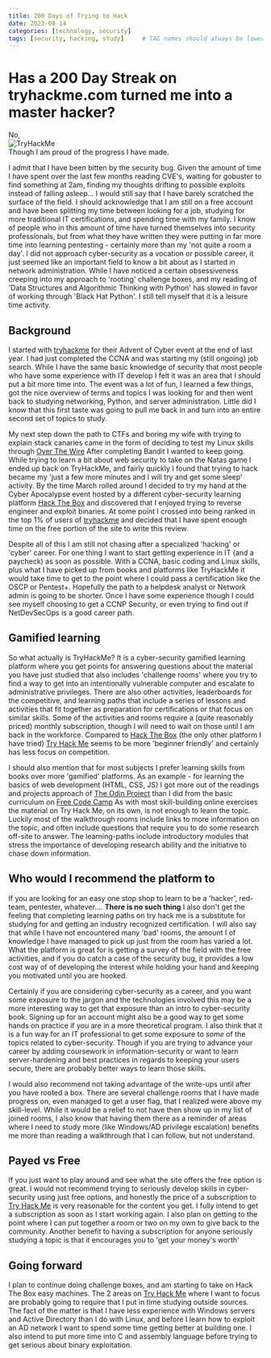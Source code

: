 ```yaml
---
title: 200 Days of Trying to Hack 
date: 2023-08-14 
categories: [technology, security]
tags: [security, hacking, study]     # TAG names should always be lowercase
---
```

# Has a 200 Day Streak on tryhackme.com turned me into a master hacker?


No,  
<img src="https://tryhackme-badges.s3.amazonaws.com/jonas.bird.png" alt="TryHackMe">  
Though I am proud of the progress I have made. 

I admit that I have been bitten by the security bug. Given the amount of time I have spent over the last few months reading CVE's, waiting for gobuster to find something at 2am, finding my thoughts drifting to possible exploits instead of falling asleep... I would still say that I have barely scratched the surface of the field. I should acknowledge that I am still on a free account and have been splitting my time between looking for a job, studying for more traditional IT certifications, and spending time with my family. I know of people who in this amount of time have turned themselves into security professionals, but from what they have written they were putting in far more time into learning pentesting - certainly more than my 'not quite a room a day'. I did not approach cyber-security as a vocation or possible career, it just seemed like an important field to know a bit about as I started in network administration. While I have noticed a certain obsessiveness creeping into my approach to 'rooting' challenge boxes, and my reading of 'Data Structures and Algorithmic Thinking with Python' has slowed in favor of working through 'Black Hat Python'. I still tell myself that it is a leisure time activity.

## Background

I started with [tryhackme](https://tryhackme.com) for their Advent of Cyber event at the end of last year. I had just completed the CCNA and was starting my (still ongoing) job search. While I have the same basic knowledge of security that most people who have some experience with IT develop I felt it was an area that I should put a bit more time into. The event was a lot of fun, I learned a few things, got the nice overview of terms and topics I was looking for and then went back to studying networking, Python, and server administration. Little did I know that this first taste was going to pull me back in and turn into an entire second set of topics to study.  

My next step down the path to CTFs and boring my wife with trying to explain stack canaries came in the form of deciding to test my Linux skills through [Over The Wire](https://overthewire.org/wargames/) After completing Bandit I wanted to keep going. While trying to learn a bit about web security to take on the Natas game I ended up back on TryHackMe, and fairly quickly I found that trying to hack became my 'just a few more minutes and I will try and get some sleep' activity. By the time March rolled around I decided to try my hand at the Cyber Apocalypse event hosted by a different cyber-security learning platform [Hack The Box](https://www.hackthebox.com) and discovered that I enjoyed trying to reverse engineer and exploit binaries. At some point I crossed into being ranked in the top 1% of users of [tryhackme](https://tryhackme.com) and decided that I have spent enough time on the free portion of the site to write this review. 

Despite all of this I am still not chasing after a specialized 'hacking' or 'cyber' career. For one thing I want to start getting experience in IT (and a paycheck) as soon as possible. With a CCNA, basic coding and Linux skills, plus what I have picked up from books and platforms like TryHackMe it would take time to get to the point where I could pass a certification like the OSCP or Pentest+. Hopefully the path to a helpdesk analyst or Network admin is going to be shorter. Once I have some experience though I could see myself choosing to get a CCNP Security, or even trying to find out if NetDevSecOps is a good career path.  

## Gamified learning 

So what actually is TryHackMe? It is a cyber-security gamified learning platform where you get points for answering questions about the material you have just studied that also includes 'challenge rooms' where you try to find a way to get into an intentionally vulnerable computer and escalate to administrative privileges. There are also other activities, leaderboards for the competitive, and learning paths that include a series of lessons and activities that fit together as preparation for certifications or that focus on similar skills. Some of the activities and rooms require a (quite reasonably priced) monthly subscription, though I will need to wait on those until I am back in the workforce. Compared to [Hack The Box](https://hackthebox.com) (the only other platform I have tried) [Try Hack Me](https://tryhackme.com) seems to be more 'beginner friendly' and certainly has less focus on competition.  

I should also mention that for most subjects I prefer learning skills from books over more 'gamified' platforms. As an example - for learning the basics of web development (HTML, CSS, JS) I got more out of the readings and projects approach of [The Odin Project](https://theodinproject.com) than I did from the basic curriculum on [Free Code Camp](https://freecodecamp.com) As with most skill-building online exercises the material on Try Hack Me, on its own, is not enough to learn the topic. Luckily most of the walkthrough rooms include links to more information on the topic, and often include questions that require you to do some research off-site to answer. The learning-paths include introductory modules that stress the importance of developing research ability and the initiative to chase down information.  

## Who would I recommend the platform to 

If you are looking for an easy one stop shop to learn to be a 'hacker', red-team, pentester, whatever.... **There is no such thing** I also don't get the feeling that completing learning paths on try hack me is a substitute for studying for and getting an industry recognized certification. I will also say that while I have not encountered many 'bad' rooms, the amount I of knowledge I have managed to pick up just from the room has varied a lot. What the platform is great for is getting a survey of the field with the free activities, and if you do catch a case of the security bug, it provides a low cost way of of developing the interest while holding your hand and keeping you motivated until you are hooked.  

Certainly if you are considering cyber-security as a career, and you want some exposure to the jargon and the technologies involved this may be a more interesting way to get that exposure than an intro to cyber-security book. Signing up for an account might also be a good way to get some hands on practice if you are in a more theoretical program. I also think that it is a fun way for an IT professional to get some exposure to *some* of the topics related to cyber-security. Though if you are trying to advance your career by adding coursework in information-security or want to learn server-hardening and best practices in regards to keeping your users secure, there are probably better ways to learn those skills.  

I would also recommend not taking advantage of the write-ups until after you have rooted a box. There are several challenge rooms that I have made progress on, even managed to get a user flag, that I realized were above my skill-level. While it would be a relief to not have then show up in my list of joined rooms, I also know that having them there as a reminder of areas where I need to study more (like Windows/AD privilege escalation) benefits me more than reading a walkthrough that I can follow, but not understand.   

## Payed vs Free 

If you just want to play around and see what the site offers the free option is great. I would not recommend trying to seriously develop skills in cyber-security using just free options, and honestly the price of a subscription to [Try Hack Me](https://tryhackme.com) is very reasonable for the content you get. I fully intend to get a subscription as soon as I start working again. I also plan on getting to the point where I can put together a room or two on my own to give back to the community. Another benefit to having a subscription for anyone seriously studying a topic is that it encourages you to 'get your money's worth'  

## Going forward 

I plan to continue doing challenge boxes, and am starting to take on Hack The Box easy machines. The 2 areas on [Try Hack Me](https://tryhackme.com) where I want to focus are probably going to require that I put in time studying outside sources. The fact of the matter is that I have less experience with Windows servers and Active Directory than I do with Linux, and before I learn how to exploit an AD network I want to spend some time getting better at building one. I also intend to put more time into C and assembly language before trying to get serious about binary exploitation.  
